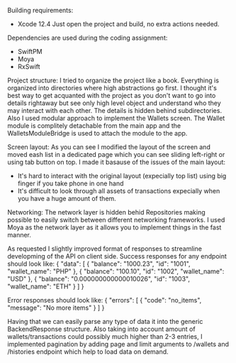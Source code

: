 Building requirements:
- Xcode 12.4 
Just open the project and build, no extra actions needed.


Dependencies are used during the coding assignment:
- SwiftPM
- Moya
- RxSwift


Project structure:
I tried to organize the project like a book. Everything is organized into directories where high abstractions go first. I thought it's best way to get acquanted with the project as you don't want to go into details rightaway but see only high level object and understand who they may interact with each other. The details is hidden behind subdirectories.
Also I used modular approach to implement the Wallets screen. The Wallet module is complitely detachable from the main app and the WalletsModuleBridge is used to attach the module to the app.


Screen layout:
As you can see I modified the layout of the screen and moved eash list in a dedicated page which you can see sliding left-right or using tab button on top. I made it basause of the issues of the main layout:
- It's hard to interact with the original layout (expecially top list) using big finger if you take phone in one hand
- It's difficult to look through all assets of transactions expecially when you have a huge amount of them.


Networking:
The network layer is hidden behid Repositories making possible to easily switch between different networking frameworks. I used Moya as the network layer as it allows you to implement things in the fast manner.

As requested I slightly improved format of responses to streamline developming of the API on client side.
Success responses for any endpoint should look like:
{
  "data": [
    {
      "balance": "1000.23",
      "id": "1001",
      "wallet_name": "PHP"
    },
    {
      "balance": "100.10",
      "id": "1002",
      "wallet_name": "USD"
    },
    {
      "balance": "0.000000000000010026",
      "id": "1003",
      "wallet_name": "ETH"
    }
  ]
}

Error responses should look like:
{
  "errors": [
    {
      "code": "no_items",
      "message": "No more items"
    }
  ]
}

Having that we can easily parse any type of data it into the generic BackendResponse structure.
Also taking into account amount of wallets/transactions could possibly much higher than 2-3 entries, I implemented pagination by adding page and limit arguments to /wallets and /histories endpoint which help to load data on demand.



